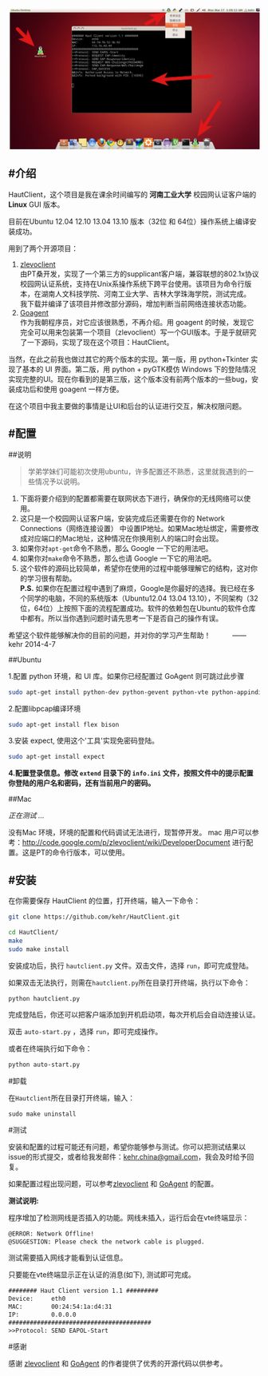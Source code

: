 ![HautClient认证效果](./view.png)

#介绍
-----

HautClient，这个项目是我在课余时间编写的 **河南工业大学** 校园网认证客户端的 **Linux** GUI 版本。    

目前在Ubuntu 12.04 12.10 13.04 13.10 版本（32位 和 64位）操作系统上编译安装成功。

用到了两个开源项目：

1. [zlevoclient][1]  
由PT桑开发，实现了一个第三方的supplicant客户端，兼容联想的802.1x协议校园网认证系统，支持在Unix系操作系统下跨平台使用。该项目为命令行版本，在湖南人文科技学院、河南工业大学、吉林大学珠海学院，测试完成。  
我下载并编译了该项目并修改部分源码，增加判断当前网络连接状态功能。
2. [Goagent][2]  
作为我朝程序员，对它应该很熟悉，不再介绍。用 goagent 的时候，发现它完全可以用来包装第一个项目（zlevoclient）写一个GUI版本。于是乎就研究了一下源码，实现了现在这个项目：HautClient。

当然，在此之前我也做过其它的两个版本的实现。第一版，用 python+Tkinter 实现了基本的 UI 界面。第二版，用 python + pyGTK模仿 Windows 下的登陆情况实现完整的UI。现在你看到的是第三版，这个版本没有前两个版本的一些bug，安装成功后和使用 goagent 一样方便。

在这个项目中我主要做的事情是让UI和后台的认证进行交互，解决权限问题。

#配置
-----

##说明

> 学弟学妹们可能初次使用ubuntu，许多配置还不熟悉，这里就我遇到的一些情况予以说明。  
1. 下面将要介绍到的配置都需要在联网状态下进行，确保你的无线网络可以使用。   
2. 这只是一个校园网认证客户端，安装完成后还需要在你的 Network Connections（网络连接设置） 中设置IP地址。如果Mac地址绑定，需要修改成对应端口的Mac地址，这种情况在你换用别人的端口时会出现。  
3. 如果你对`apt-get`命令不熟悉，那么 Google 一下它的用法吧。   
4. 如果你对`make`命令不熟悉，那么也请 Google 一下它的用法吧。  
5. 这个软件的源码比较简单，希望你在使用的过程中能够理解它的结构，这对你的学习很有帮助。  
**P.S.**  如果你在配置过程中遇到了麻烦，Google是你最好的选择。我已经在多个同学的电脑，不同的系统版本（Ubuntu12.04 13.04 13.10），不同架构（32位，64位）上按照下面的流程配置成功。软件的依赖包在Ubuntu的软件仓库中都有。所以当你遇到问题时请先思考一下是否自己的操作有误。  

希望这个软件能够解决你的目前的问题，并对你的学习产生帮助！  &nbsp; &nbsp; &nbsp; &nbsp; &nbsp;&nbsp;—— kehr 2014-4-7




>

##Ubuntu 

1.配置 python 环境，和 UI 库。如果你已经配置过 GoAgent 则可跳过此步骤  

```bash
sudo apt-get install python-dev python-gevent python-vte python-appindicator

```  

2.配置libpcap编译环境

```bash
sudo apt-get install flex bison
```

3.安装 expect, 使用这个'工具'实现免密码登陆。

```bash
sudo apt-get install expect
```

**4.配置登录信息。修改 `extend` 目录下的 `info.ini` 文件，按照文件中的提示配置你登陆的用户名和密码，还有当前用户的密码。**

##Mac

*正在测试 ...*

没有Mac 环境，环境的配置和代码调试无法进行，现暂停开发。
mac 用户可以参考：http://code.google.com/p/zlevoclient/wiki/DeveloperDocument 进行配置。这是PT的命令行版本，可以使用。


#安装
----

在你需要保存 HautClient 的位置，打开终端，输入一下命令：

```bash
git clone https://github.com/kehr/HautClient.git
```
```bash  
cd HautClient/
make
sudo make install
```

安装成功后，执行 `hautclient.py` 文件。双击文件，选择 `run`，即可完成登陆。

如果双击无法执行，则需在`hautclient.py`所在目录打开终端，执行以下命令：

```bash
python hautclient.py
```
完成登陆后，你还可以把客户端添加到开机启动项，每次开机后会自动连接认证。

双击 `auto-start.py` ，选择 `run`，即可完成操作。

或者在终端执行如下命令：

```bash
python auto-start.py
```

#卸载

在`Hautclient`所在目录打开终端，输入：

```
sudo make uninstall
```


#测试

安装和配置的过程可能还有问题，希望你能够参与测试。你可以把测试结果以issue的形式提交，或者给我发邮件：<kehr.china@gmail.com>，我会及时给予回复。

如果配置过程出现问题，可以参考[zlevoclient][3] 和 [GoAgent][4] 的配置。

**测试说明:**

程序增加了检测网线是否插入的功能。网线未插入，运行后会在vte终端显示：

```
@ERROR: Network Offline!
@SUGGESTION: Please check the network cable is plugged.
```

测试需要插入网线才能看到认证信息。

只要能在vte终端显示正在认证的消息(如下), 测试即可完成。

```
######## Haut Client version 1.1 #########
Device:     eth0
MAC:        00:24:54:1a:d4:31
IP:         0.0.0.0
########################################
>>Protocol: SEND EAPOL-Start

```

#感谢

感谢 [zlevoclient][1] 和 [GoAgent][2] 的作者提供了优秀的开源代码以供参考。


[1]: https://code.google.com/p/zlevoclient
[2]: https://code.google.com/p/goagent
[3]:https://code.google.com/p/zlevoclient/wiki/StepByStep_Toturial
[4]: https://code.google.com/p/goagent/wiki/GoAgent_Linux
